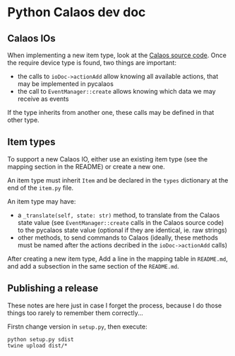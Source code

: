 # Python Calaos dev doc

## Calaos IOs

When implementing a new item type, look at the
[Calaos source code](https://github.com/calaos/calaos_base/blob/master/src/bin/calaos_server/IO/).
Once the require device type is found, two things are important:

- the calls to `ioDoc->actionAdd` allow knowing all available actions, that
  may be implemented in pycalaos
- the call to `EventManager::create` allows knowing which data we may receive
  as events

If the type inherits from another one, these calls may be defined in that other
type.

## Item types

To support a new Calaos IO, either use an existing item type (see the mapping
section in the README) or create a new one.

An item type must inherit `Item` and be declared in the `types` dictionary at
the end of the `item.py` file.

An item type may have:

- a `_translate(self, state: str)` method, to translate from the Calaos state
  value (see `EventManager::create` calls in the Calaos source code) to the
  pycalaos state value (optional if they are identical, ie. raw strings)
- other methods, to send commands to Calaos (ideally, these methods must be
  named after the actions decribed in the `ioDoc->actionAdd` calls)

After creating a new item type, Add a line in the mapping table in `README.md`,
and add a subsection in the same section of the `README.md`.

## Publishing a release

These notes are here just in case I forget the process, because I do those
things too rarely to remember them correctly...

Firstn change version in `setup.py`, then execute:

```plain
python setup.py sdist
twine upload dist/*
```
